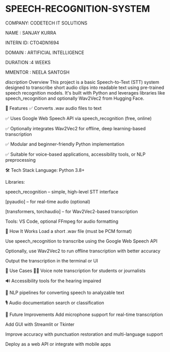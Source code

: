 # SPEECH-RECOGNITION-SYSTEM
COMPANY: CODETECH IT SOLUTIONS

NAME : SANJAY KURRA

INTERN ID: CTO4DN1694

DOMAIN : ARTIFICIAL INTELLIGENCE

DURATION :4 WEEKS

MMENTOR : NEELA SANTOSH

*discription* Overview
This project is a basic Speech-to-Text (STT) system designed to transcribe short audio clips into readable text using pre-trained speech recognition models. It's built with Python and leverages libraries like speech_recognition and optionally Wav2Vec2 from Hugging Face.

🎯 Features
✅ Converts .wav audio files to text

✅ Uses Google Web Speech API via speech_recognition (free, online)

✅ Optionally integrates Wav2Vec2 for offline, deep learning-based transcription

✅ Modular and beginner-friendly Python implementation

✅ Suitable for voice-based applications, accessibility tools, or NLP preprocessing

🛠️ Tech Stack
Language: Python 3.8+

Libraries:

speech_recognition – simple, high-level STT interface

[pyaudio] – for real-time audio (optional)

[transformers, torchaudio] – for Wav2Vec2-based transcription

Tools: VS Code, optional FFmpeg for audio formatting

📁 How It Works
Load a short .wav file (must be PCM format)

Use speech_recognition to transcribe using the Google Web Speech API

Optionally, use Wav2Vec2 to run offline transcription with better accuracy

Output the transcription in the terminal or UI

📌 Use Cases
👨‍🏫 Voice note transcription for students or journalists

🔊 Accessibility tools for the hearing impaired

🧠 NLP pipelines for converting speech to analyzable text

🎙️ Audio documentation search or classification

🚀 Future Improvements
Add microphone support for real-time transcription

Add GUI with Streamlit or Tkinter

Improve accuracy with punctuation restoration and multi-language support

Deploy as a web API or integrate with mobile apps

